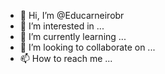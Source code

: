 - 👋 Hi, I’m @Educarneirobr
- 👀 I’m interested in ...
- 🌱 I’m currently learning ...
- 💞️ I’m looking to collaborate on ...
- 📫 How to reach me ...

<!---
Educarneirobr/Educarneirobr is a ✨ special ✨ repository because its `README.md` (this file) appears on your GitHub profile.
You can click the Preview link to take a look at your changes.
--->
